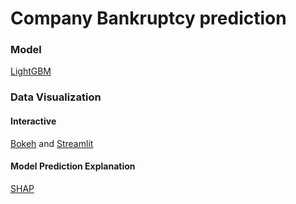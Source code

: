 # Company Bankruptcy prediction

### Model
[LightGBM](https://lightgbm.readthedocs.io/en/latest/)

### Data Visualization
  #### Interactive
  [Bokeh](https://docs.bokeh.org/en/latest/docs/first_steps.html) and [Streamlit](https://docs.streamlit.io/en/stable/)
  #### Model Prediction Explanation
  [SHAP](https://shap.readthedocs.io/en/latest/)


